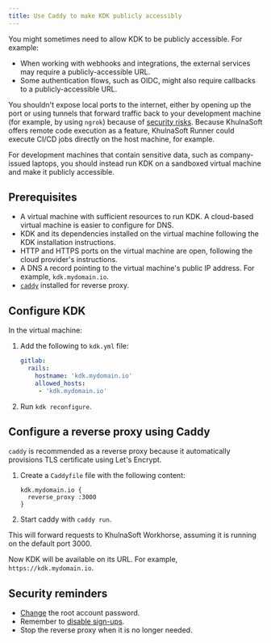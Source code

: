 ```yaml
---
title: Use Caddy to make KDK publicly accessibly
---
```


You might sometimes need to allow KDK to be publicly accessible. For example:

- When working with webhooks and integrations, the external services may require a publicly-accessible URL.
- Some authentication flows, such as OIDC, might also require callbacks to a publicly-accessible URL.

You shouldn't expose local ports to the internet, either by opening up the port or using tunnels that forward traffic back to your development machine (for example, by using
`ngrok`) because of [security risks](https://handbook.gitlab.com/handbook/business-technology/it/security/system-configuration/#other-servicesdevices). Because KhulnaSoft offers
remote code execution as a feature, KhulnaSoft Runner could execute CI/CD jobs directly on the host machine, for example.

For development machines that contain sensitive data, such as company-issued laptops, you should instead run KDK on a sandboxed virtual machine and make it publicly accessible.

## Prerequisites

- A virtual machine with sufficient resources to run KDK. A cloud-based virtual machine is easier to configure for DNS.
- KDK and its dependencies installed on the virtual machine following the KDK installation instructions.
- HTTP and HTTPS ports on the virtual machine are open, following the cloud provider's instructions.
- A DNS `A` record pointing to the virtual machine's public IP address. For example, `kdk.mydomain.io`.
- [`caddy`](https://caddyserver.com/) installed for reverse proxy.

## Configure KDK

In the virtual machine:

1. Add the following to `kdk.yml` file:

   ```yaml
   gitlab:
     rails:
       hostname: 'kdk.mydomain.io'
       allowed_hosts:
        - 'kdk.mydomain.io'
   ```

1. Run `kdk reconfigure`.

## Configure a reverse proxy using Caddy

`caddy` is recommended as a reverse proxy because it automatically provisions TLS certificate using Let's Encrypt.

1. Create a `Caddyfile` file with the following content:

   ```plaintext
   kdk.mydomain.io {
     reverse_proxy :3000
   }
   ```

1. Start caddy with `caddy run`.

This will forward requests to KhulnaSoft Workhorse, assuming it is running on the default port 3000.

Now KDK will be available on its URL. For example, `https://kdk.mydomain.io`.

## Security reminders

- [Change](https://docs.gitlab.com/ee/security/reset_user_password.html) the root account password.
- Remember to [disable sign-ups](https://docs.gitlab.com/ee/administration/settings/sign_up_restrictions.html#disable-new-sign-ups).
- Stop the reverse proxy when it is no longer needed.
